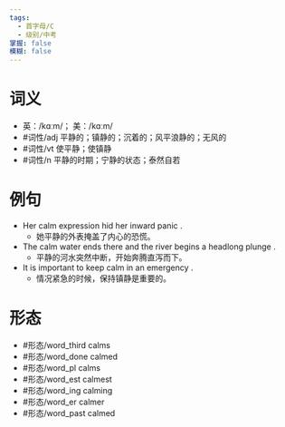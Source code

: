 ```yaml
---
tags:
  - 首字母/C
  - 级别/中考
掌握: false
模糊: false
---
```

# 词义
- 英：/kɑːm/； 美：/kɑːm/
- #词性/adj  平静的；镇静的；沉着的；风平浪静的；无风的
- #词性/vt  使平静；使镇静
- #词性/n  平静的时期；宁静的状态；泰然自若
# 例句
- Her calm expression hid her inward panic .
	- 她平静的外表掩盖了内心的恐慌。
- The calm water ends there and the river begins a headlong plunge .
	- 平静的河水突然中断，开始奔腾直泻而下。
- It is important to keep calm in an emergency .
	- 情况紧急的时候，保持镇静是重要的。
# 形态
- #形态/word_third calms
- #形态/word_done calmed
- #形态/word_pl calms
- #形态/word_est calmest
- #形态/word_ing calming
- #形态/word_er calmer
- #形态/word_past calmed
